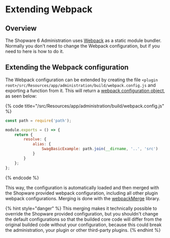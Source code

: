 # Extending Webpack

## Overview

The Shopware 6 Administration uses [Webpack](https://webpack.js.org/) as a static module bundler. Normally you don't need to change the Webpack configuration, but if you need to here is how to do it.

## Extending the Webpack configuration

The Webpack configuration can be extended by creating the file `<plugin root>/src/Resources/app/administration/build/webpack.config.js` and exporting a function from it. This will return a [webpack configuration object](https://webpack.js.org/configuration/), as seen below:

{% code title="<plugin root>/src/Resources/app/administration/build/webpack.config.js" %}
```javascript
const path = require('path');

module.exports = () => {
    return {
        resolve: {
            alias: {
                SwagBasicExample: path.join(__dirname, '..', 'src')
            }
        }
    };
};
```
{% endcode %}

This way, the configuration is automatically loaded and then merged with the Shopware provided webpack configuration, including all other plugin webpack configurations. Merging is done with the [webpackMerge](https://github.com/survivejs/webpack-merge) library.

{% hint style="danger" %}
This merging makes it technically possible to override the Shopware provided configuration, but you shouldn't change the default configurations so that the builded core code will differ from the original builded code without your configuration, because this could break the administration, your plugin or other third-party plugins.
{% endhint %}

